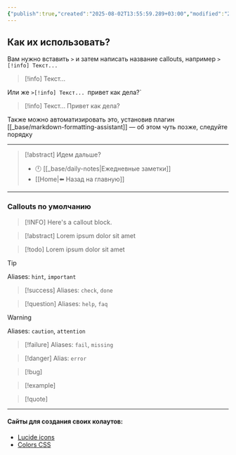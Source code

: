 ```yaml
---
{"publish":true,"created":"2025-08-02T13:55:59.289+03:00","modified":"2025-08-02T13:55:59.296+03:00","cssclasses":""}
---
```


## Как их использовать?

Вам нужно вставить `>` и затем написать название callouts, например `>[!info] Текст...`

>[!info] Текст...

Или же 
`>[!info] Текст...
`привет как дела?`

>[!info] Текст...
>Привет как дела?

Также можно автоматизировать это, установив плагин [[_base/markdown-formatting-assistant]] — об этом чуть позже, следуйте порядку

---
> [!abstract] Идем дальше?
> - 🕛 [[_base/daily-notes\|Ежедневные заметки]]
> - [[Home\|⬅️ Назад на главную]]

---
### Callouts по умолчанию

> [!INFO] 
> Here's a callout block.

> [!abstract] 
> Lorem ipsum dolor sit amet

> [!todo] 
> Lorem ipsum dolor sit amet

> [!tip]
> Aliases: `hint`, `important`

> [!success]
> Aliases: `check`, `done`

>[!question]
>Aliases: `help`, `faq`

> [!warning]
> Aliases: `caution`, `attention`

> [!failure]
> Aliases: `fail`, `missing`

> [!danger]
> Alias: `error`

> [!bug]

> [!example]

> [!quote]

---
#### Сайты для создания своих колаутов: 
- [Lucide icons](https://lucide.dev/icons/)
- [Colors CSS](https://www.w3schools.com/colors/colors_picker.asp?colorhex=FAEBD7)
